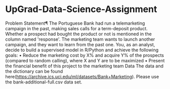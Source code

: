 # UpGrad-Data-Science-Assignment
Problem Statement¶ The Portuguese Bank had run a telemarketing campaign in the past, making sales calls for a term-deposit product. Whether a prospect had bought the product or not is mentioned in the column named 'response'.  The marketing team wants to launch another campaign, and they want to learn from the past one. You, as an analyst, decide to build a supervised model in R/Python and achieve the following goals: • Reduce the marketing cost by X% and acquire Y% of the prospects (compared to random calling), where X and Y are to be maximized • Present the financial benefit of this project to the marketing team Data The data and the dictionary can be found here(https://archive.ics.uci.edu/ml/datasets/Bank+Marketing). Please use the bank-additional-full.csv data set.
